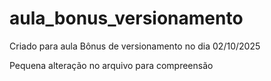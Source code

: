 # aula_bonus_versionamento
Criado para aula Bônus de versionamento no dia 02/10/2025

Pequena alteração no arquivo para compreensão